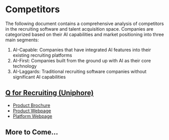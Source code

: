 # Competitors

The following document contains a comprehensive analysis of competitors in the recruiting software and talent acquisition space. Companies are categorized based on their AI capabilities and market positioning into three main segments:

1. AI-Capable: Companies that have integrated AI features into their existing recruiting platforms
2. AI-First: Companies built from the ground up with AI as their core technology
3. AI-Laggards: Traditional recruiting software companies without significant AI capabilities


## [Q for Recruiting (Uniphore)](https://www.uniphore.com/document-library/brochures/brochure-q-for-recruiting.pdf)

- [Product Brochure](https://www.uniphore.com/document-library/brochures/brochure-q-for-recruiting.pdf)
- [Product Webpage](https://www.uniphore.com/products/q/q-for-recruiting/)
- [Platform Webpage](https://www.uniphore.com/platform/)

## More to Come...
